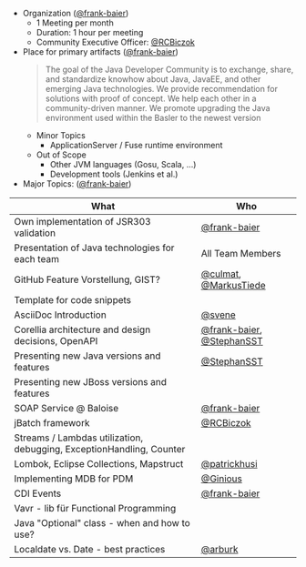 * Organization ([@frank-baier](https://github.com/orgs/baloise/people/frank-baier))
  * 1 Meeting per month
  * Duration: 1 hour per meeting
  * Community Executive Officer: [@RCBiczok](https://github.com/orgs/baloise/people/RCBiczok)
* Place for primary artifacts ([@frank-baier](https://github.com/orgs/baloise/people/frank-baier))
  > The goal of the Java Developer Community is to exchange, share, and standardize knowhow about Java, JavaEE, and other emerging Java technologies. We provide recommendation for solutions with proof of concept. We help each other in a community-driven manner. We promote upgrading the Java environment used within the Basler to the newest version
  * Minor Topics
    * ApplicationServer / Fuse runtime environment
  * Out of Scope
    * Other JVM languages (Gosu, Scala, ...)
    * Development tools (Jenkins et al.)
* Major Topics: ([@frank-baier](https://github.com/orgs/baloise/people/frank-baier))

What | Who
-----|-----
Own implementation of JSR303 validation | [@frank-baier](https://github.com/orgs/baloise/people/frank-baier)
Presentation of Java technologies for each team | All Team Members  
GitHub Feature Vorstellung, GIST? | [@culmat](https://github.com/orgs/baloise/people/culmat), [@MarkusTiede](https://github.com/orgs/baloise/people/MarkusTiede)
Template for code snippets | 
AsciiDoc Introduction | [@svene](https://github.com/orgs/baloise/people/svene)
Corellia architecture and design decisions, OpenAPI | [@frank-baier](https://github.com/orgs/baloise/people/frank-baier), [@StephanSST](https://github.com/orgs/baloise/people/StephanSST)
Presenting new Java versions and features | [@StephanSST](https://github.com/orgs/baloise/people/StephanSST)
Presenting new JBoss versions and features |
SOAP Service @ Baloise | [@frank-baier](https://github.com/orgs/baloise/people/frank-baier)
jBatch framework | [@RCBiczok](https://github.com/orgs/baloise/people/RCBiczok)
Streams / Lambdas utilization, debugging, ExceptionHandling, Counter |
Lombok, Eclipse Collections, Mapstruct | [@patrickhusi](https://github.com/orgs/baloise/people/patrickhusi) 
Implementing MDB for PDM | [@Ginious](https://github.com/orgs/baloise/people/ginious) 
CDI Events | [@frank-baier](https://github.com/orgs/baloise/people/frank-baier)
Vavr - lib für Functional Programming |
Java "Optional" class - when and how to use? |  
Localdate vs. Date  - best practices | [@arburk](https://github.com/orgs/baloise/people/arburk)
